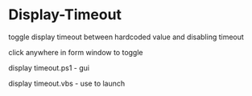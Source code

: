 # Display-Timeout
toggle display timeout between hardcoded value and disabling timeout

click anywhere in form window to toggle

display timeout.ps1 - gui

display timeout.vbs - use to launch

